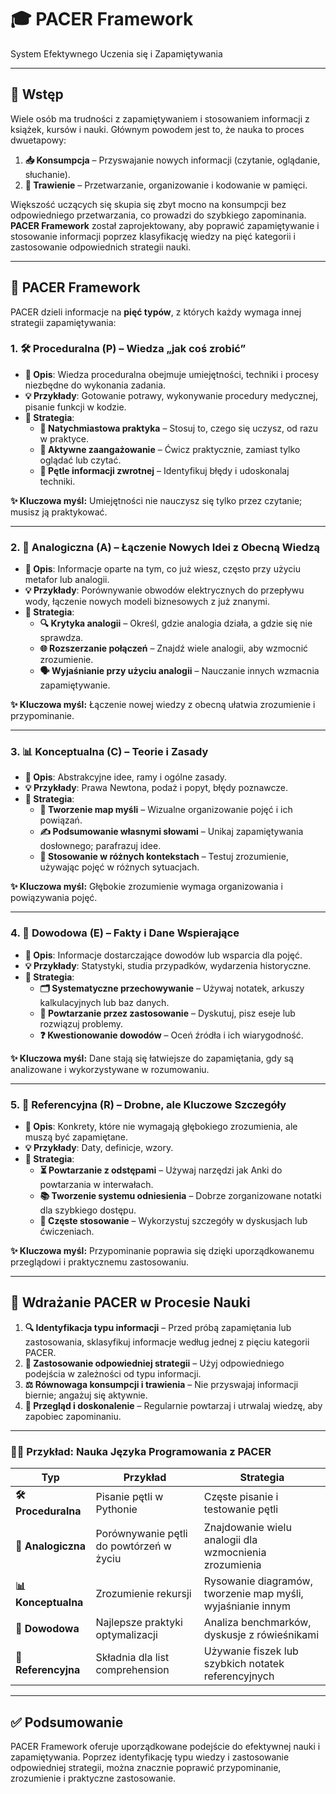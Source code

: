 # 🎓 PACER Framework  
System Efektywnego Uczenia się i Zapamiętywania  

---

## 📘 Wstęp  

Wiele osób ma trudności z zapamiętywaniem i stosowaniem informacji z książek, kursów i nauki. Głównym powodem jest to, że nauka to proces dwuetapowy:  

1. **📥 Konsumpcja** – Przyswajanie nowych informacji (czytanie, oglądanie, słuchanie).  
2. **🔄 Trawienie** – Przetwarzanie, organizowanie i kodowanie w pamięci.  

Większość uczących się skupia się zbyt mocno na konsumpcji bez odpowiedniego przetwarzania, co prowadzi do szybkiego zapominania. **PACER Framework** został zaprojektowany, aby poprawić zapamiętywanie i stosowanie informacji poprzez klasyfikację wiedzy na pięć kategorii i zastosowanie odpowiednich strategii nauki.  

---

## 🚀 PACER Framework  

PACER dzieli informacje na **pięć typów**, z których każdy wymaga innej strategii zapamiętywania:  

### 1. 🛠️ Proceduralna (P) – Wiedza „jak coś zrobić”  

- **📄 Opis**: Wiedza proceduralna obejmuje umiejętności, techniki i procesy niezbędne do wykonania zadania.  
- **💡 Przykłady**: Gotowanie potrawy, wykonywanie procedury medycznej, pisanie funkcji w kodzie.  
- **🎯 Strategia**:  
  - **📝 Natychmiastowa praktyka** – Stosuj to, czego się uczysz, od razu w praktyce.  
  - **🤹 Aktywne zaangażowanie** – Ćwicz praktycznie, zamiast tylko oglądać lub czytać.  
  - **🔁 Pętle informacji zwrotnej** – Identyfikuj błędy i udoskonalaj techniki.  

**✨ Kluczowa myśl:** Umiejętności nie nauczysz się tylko przez czytanie; musisz ją praktykować.  

---

### 2. 🔗 Analogiczna (A) – Łączenie Nowych Idei z Obecną Wiedzą  

- **📄 Opis**: Informacje oparte na tym, co już wiesz, często przy użyciu metafor lub analogii.  
- **💡 Przykłady**: Porównywanie obwodów elektrycznych do przepływu wody, łączenie nowych modeli biznesowych z już znanymi.  
- **🎯 Strategia**:  
  - **🔍 Krytyka analogii** – Określ, gdzie analogia działa, a gdzie się nie sprawdza.  
  - **🌐 Rozszerzanie połączeń** – Znajdź wiele analogii, aby wzmocnić zrozumienie.  
  - **🗣️ Wyjaśnianie przy użyciu analogii** – Nauczanie innych wzmacnia zapamiętywanie.  

**✨ Kluczowa myśl:** Łączenie nowej wiedzy z obecną ułatwia zrozumienie i przypominanie.  

---

### 3. 📊 Konceptualna (C) – Teorie i Zasady  

- **📄 Opis**: Abstrakcyjne idee, ramy i ogólne zasady.  
- **💡 Przykłady**: Prawa Newtona, podaż i popyt, błędy poznawcze.  
- **🎯 Strategia**:  
  - **🧠 Tworzenie map myśli** – Wizualne organizowanie pojęć i ich powiązań.  
  - **✍️ Podsumowanie własnymi słowami** – Unikaj zapamiętywania dosłownego; parafrazuj idee.  
  - **🔄 Stosowanie w różnych kontekstach** – Testuj zrozumienie, używając pojęć w różnych sytuacjach.  

**✨ Kluczowa myśl:** Głębokie zrozumienie wymaga organizowania i powiązywania pojęć.  

---

### 4. 📑 Dowodowa (E) – Fakty i Dane Wspierające  

- **📄 Opis**: Informacje dostarczające dowodów lub wsparcia dla pojęć.  
- **💡 Przykłady**: Statystyki, studia przypadków, wydarzenia historyczne.  
- **🎯 Strategia**:  
  - **🗂️ Systematyczne przechowywanie** – Używaj notatek, arkuszy kalkulacyjnych lub baz danych.  
  - **🔄 Powtarzanie przez zastosowanie** – Dyskutuj, pisz eseje lub rozwiązuj problemy.  
  - **❓ Kwestionowanie dowodów** – Oceń źródła i ich wiarygodność.  

**✨ Kluczowa myśl:** Dane stają się łatwiejsze do zapamiętania, gdy są analizowane i wykorzystywane w rozumowaniu.  

---

### 5. 📌 Referencyjna (R) – Drobne, ale Kluczowe Szczegóły  

- **📄 Opis**: Konkrety, które nie wymagają głębokiego zrozumienia, ale muszą być zapamiętane.  
- **💡 Przykłady**: Daty, definicje, wzory.  
- **🎯 Strategia**:  
  - **⏳ Powtarzanie z odstępami** – Używaj narzędzi jak Anki do powtarzania w interwałach.  
  - **📚 Tworzenie systemu odniesienia** – Dobrze zorganizowane notatki dla szybkiego dostępu.  
  - **🔁 Częste stosowanie** – Wykorzystuj szczegóły w dyskusjach lub ćwiczeniach.  

**✨ Kluczowa myśl:** Przypominanie poprawia się dzięki uporządkowanemu przeglądowi i praktycznemu zastosowaniu.  

---

## 🔧 Wdrażanie PACER w Procesie Nauki  

1. **🔍 Identyfikacja typu informacji** – Przed próbą zapamiętania lub zastosowania, sklasyfikuj informacje według jednej z pięciu kategorii PACER.  
2. **🎯 Zastosowanie odpowiedniej strategii** – Użyj odpowiedniego podejścia w zależności od typu informacji.  
3. **⚖️ Równowaga konsumpcji i trawienia** – Nie przyswajaj informacji biernie; angażuj się aktywnie.  
4. **🔄 Przegląd i doskonalenie** – Regularnie powtarzaj i utrwalaj wiedzę, aby zapobiec zapominaniu.  

---

### 🧑‍💻 Przykład: Nauka Języka Programowania z PACER  

| Typ                | Przykład                                | Strategia                                                   |
| ------------------ | --------------------------------------- | ----------------------------------------------------------- |
| **🛠️ Proceduralna** | Pisanie pętli w Pythonie                | Częste pisanie i testowanie pętli                           |
| **🔗 Analogiczna**  | Porównywanie pętli do powtórzeń w życiu | Znajdowanie wielu analogii dla wzmocnienia zrozumienia      |
| **📊 Konceptualna** | Zrozumienie rekursji                    | Rysowanie diagramów, tworzenie map myśli, wyjaśnianie innym |
| **📑 Dowodowa**     | Najlepsze praktyki optymalizacji        | Analiza benchmarków, dyskusje z rówieśnikami                |
| **📌 Referencyjna** | Składnia dla list comprehension         | Używanie fiszek lub szybkich notatek referencyjnych         |

---

## ✅ Podsumowanie  

PACER Framework oferuje uporządkowane podejście do efektywnej nauki i zapamiętywania. Poprzez identyfikację typu wiedzy i zastosowanie odpowiedniej strategii, można znacznie poprawić przypominanie, zrozumienie i praktyczne zastosowanie.  
